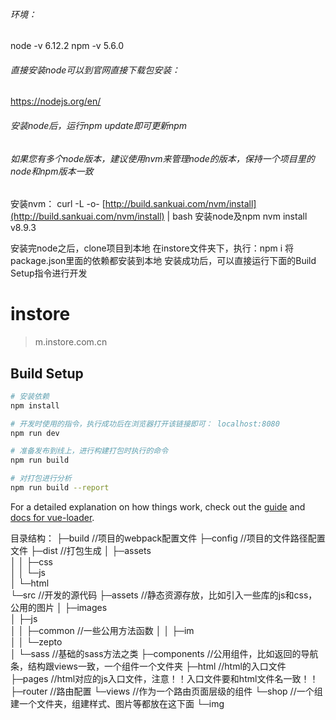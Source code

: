 ###### 环境：
node -v 6.12.2
npm -v 5.6.0

###### 直接安装node可以到官网直接下载包安装：
https://nodejs.org/en/
###### 安装node后，运行npm update即可更新npm

###### 如果您有多个node版本，建议使用nvm来管理node的版本，保持一个项目里的node和npm版本一致
安装nvm：
curl -L -o- [http://build.sankuai.com/nvm/install](http://build.sankuai.com/nvm/install) | bash
安装node及npm
nvm install v8.9.3

安装完node之后，clone项目到本地
在instore文件夹下，执行：npm i
将package.json里面的依赖都安装到本地
安装成功后，可以直接运行下面的Build Setup指令进行开发

# instore

> m.instore.com.cn

## Build Setup

``` bash
# 安装依赖
npm install

# 开发时使用的指令，执行成功后在浏览器打开该链接即可： localhost:8080
npm run dev

# 准备发布到线上，进行构建打包时执行的命令
npm run build

# 对打包进行分析
npm run build --report
```

For a detailed explanation on how things work, check out the [guide](http://vuejs-templates.github.io/webpack/) and [docs for vue-loader](http://vuejs.github.io/vue-loader).


目录结构：
├─build  //项目的webpack配置文件
├─config  //项目的文件路径配置文件
├─dist  //打包生成
│  ├─assets  
│  │  ├─css  
│  │  └─js  
│  └─html  
└─src  //开发的源代码
   ├─assets  //静态资源存放，比如引入一些库的js和css，公用的图片
   │  ├─images  
   │  ├─js  
   │  │  ├─common  //一些公用方法函数
   │  │  ├─im  
   │  │  └─zepto  
   │  └─sass  //基础的sass方法之类
   ├─components  //公用组件，比如返回的导航条，结构跟views一致，一个组件一个文件夹
   ├─html  //html的入口文件
   ├─pages  //html对应的js入口文件，注意！！入口文件要和html文件名一致！！
   ├─router  //路由配置
   └─views //作为一个路由页面层级的组件
       └─shop  //一个组建一个文件夹，组建样式、图片等都放在这下面
           └─img

